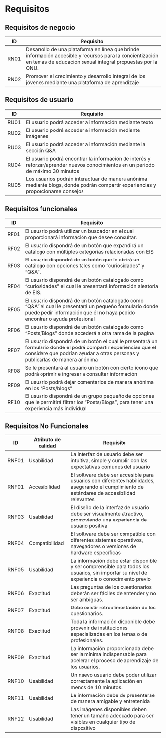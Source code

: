 # Requisitos 

## Requisitos de negocio

| ID   | Requisito |
|------|----------|
| RN01 | Desarrollo de una plataforma en línea que brinde información accesible y recursos para la concientización en temas de educación sexual integral propuestas por la ONU. ||
| RN02 | Promover el crecimiento y desarrollo integral de los jóvenes mediante una plataforma de aprendizaje |   |

## Requisitos de usuario

| ID   | Requisito |
|------|-----------|
| RU01 | El usuario podrá acceder a información mediante texto         ||
| RU02 | El usuario podrá acceder a información mediante imágenes         |   |
| RU03 | El usuario podrá acceder a información mediante la sección Q&A       |   |
| RU04 | El usuario podrá encontrar la información de interés y reforzar/aprender nuevos conocimientos en un periodo de máximo 30 minutos        |   |
| RU05 | Los usuarios podrán interactuar de manera anónima mediante blogs, donde podrán compartir experiencias y proporcionarse consejos         |   |

## Requisitos funcionales 
| ID   | Requisito                                                                                                                                                                                      |
|------|------------------------------------------------------------------------------------------------------------------------------------------------------------------------------------------------|
| RF01 | El usuario podrá utilizar un buscador en el cual proporcionará información que desee consultar.                                                                                                ||
| RF02 | El usuario dispondrá de un botón que expandirá un catálogo con múltiples categorías relacionadas con EIS                                                                                       |   |
| RF03 | El usuario dispondrá de un botón que le abrirá un catálogo con opciones tales como “curiosidades” y “Q&A”.                                                                                     |   |
| RF04 | El usuario dispondrá de un botón catalogado como “curiosidades” el cual le presentará información aleatoria de EIS.                                                                            |   |
| RF05 | El usuario dispondrá de un botón catalogado como “Q&A” el cual le presentará un pequeño formulario donde puede pedir información que él no haya podido encontrar o ayuda profesional           |   |
| RF06 | El usuario dispondrá de un botón catalogado como “Posts/Blogs” donde accederá a otra rama de la pagina                                                                                         |   |
| RF07 | El usuario dispondrá de un botón el cual le presentará un formulario donde el podrá compartir experiencias que el considere que podrían ayudar a otras personas y publicarlas de manera anónima |   |
| RF08 | Se le presentará al usuario un botón con cierto icono que podrá oprimir e ingresar a consultar información                                                                                     |   |
| RF09 | El usuario podrá dejar comentarios de manera anónima en los “Posts/blogs”                                                                                                                      |   |
| RF10 | El usuario dispondrá de un grupo pequeño de opciones que le permitirá filtrar los “Posts/Blogs”, para tener una experiencia más individual                                                     |   |



## Requisitos No Funcionales
| ID    | Atributo de calidad | Requisito                                                                                                                                     |           
|-------|-------------------|-----------------------------------------------------------------------------------------------------------------------------------------------|
| RNF01 | Usabilidad        | La interfaz de usuario debe ser intuitiva, simple y cumplir con las expectativas comunes del usuario                                          |
| RNF01 | Accesibilidad     | El software debe ser accesible para usuarios con diferentes habilidades, asegurando el cumplimiento de estándares de accesibilidad relevantes |
| RNF03 | Usabilidad        | El diseño de la interfaz de usuario debe ser visualmente atractivo, promoviendo una experiencia de usuario positiva                           | 
| RNF04 | Compatibilidad    | El software debe ser compatible con diferentes sistemas operativos, navegadores o versiones de hardware específicas                           | 
| RNF05 | Usabilidad      | La información debe estar disponible y ser comprensible para todos los usuarios, sin importar su nivel de experiencia o conocimiento previo   | 
| RNF06 | Exactitud      |  Las preguntas de los cuestionarios deberán ser fáciles de entender y no ser ambiguas.                                                                                                                                             | 
| RNF07 | Exactitud      | Debe existir retroalimentación de los cuestionarios.                                                                                                                                              | 
| RNF08 | Exactitud      | Toda la información disponible debe provenir de instituciones especializadas en los temas o de profesionales.                                                                                                                                               | 
| RNF09 | Exactitud       | La información proporcionada debe ser la mínima indispensable para acelerar el proceso de aprendizaje de los usuarios.                                                                                                                                              | 
| RNF10 | Usabilidad       | Un nuevo usuario debe poder utilizar correctamente la aplicación en menos de 10 minutos.                                                                                                                                              | 
| RNF11 | Usabilidad       | La información debe de presentarse de manera amigable y entretenida                                                                                                                                              | 
| RNF12 | Usabilidad       | Las imágenes disponibles deben tener un tamaño adecuado para ser visibles en cualquier tipo de dispositivo                                                                                                                                              | 


